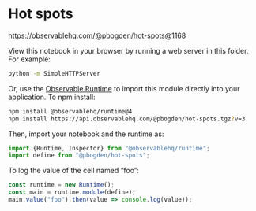 # Hot spots

https://observablehq.com/@pbogden/hot-spots@1168

View this notebook in your browser by running a web server in this folder. For
example:

~~~sh
python -m SimpleHTTPServer
~~~

Or, use the [Observable Runtime](https://github.com/observablehq/runtime) to
import this module directly into your application. To npm install:

~~~sh
npm install @observablehq/runtime@4
npm install https://api.observablehq.com/@pbogden/hot-spots.tgz?v=3
~~~

Then, import your notebook and the runtime as:

~~~js
import {Runtime, Inspector} from "@observablehq/runtime";
import define from "@pbogden/hot-spots";
~~~

To log the value of the cell named “foo”:

~~~js
const runtime = new Runtime();
const main = runtime.module(define);
main.value("foo").then(value => console.log(value));
~~~
